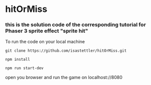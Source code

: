 # hitOrMiss
### this is the solution code of the corresponding tutorial for Phaser 3 sprite effect "sprite hit"

To run the code on your local machine

``` git clone https://github.com/isastettler/hitOrMiss.git ```

```npm install ```

```npm run start-dev```

open you browser and run the game on localhost://8080

